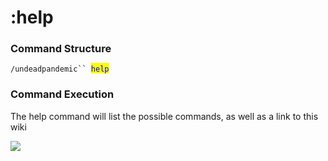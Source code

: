 # :help

### Command Structure

`/undeadpandemic`` `<mark style="color:blue;">`help`</mark>

### Command Execution

The help command will list the possible commands, as well as a link to this wiki

![](../../.gitbook/assets/help\_cmd.png)
